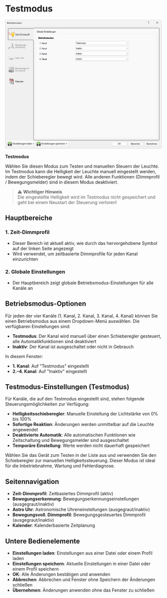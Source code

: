 # Testmodus

![Testmodus](testmodus.png)

**Testmodus**

Wählen Sie diesen Modus zum Testen und manuellen Steuern der Leuchte. Im Testmodus kann die Helligkeit der Leuchte manuell eingestellt werden, indem der Schieberegler bewegt wird. Alle anderen Funktionen (Dimmprofil / Bewegungsmelder) sind in diesem Modus deaktiviert.

> ⚠️ **Wichtiger Hinweis**  
> Die eingestellte Helligkeit wird im Testmodus nicht gespeichert und geht bei einem Neustart der Steuerung verloren!

## Hauptbereiche

### 1. Zeit-Dimmprofil

- Dieser Bereich ist aktuell aktiv, wie durch das hervorgehobene Symbol auf der linken Seite angezeigt
- Wird verwendet, um zeitbasierte Dimmprofile für jeden Kanal einzurichten

### 2. Globale Einstellungen

- Der Hauptbereich zeigt globale Betriebsmodus-Einstellungen für alle Kanäle an

## Betriebsmodus-Optionen

Für jeden der vier Kanäle (1. Kanal, 2. Kanal, 3. Kanal, 4. Kanal) können Sie einen Betriebsmodus aus einem Dropdown-Menü auswählen. Die verfügbaren Einstellungen sind:

- **Testmodus**: Der Kanal wird manuell über einen Schieberegler gesteuert, alle Automatikfunktionen sind deaktiviert
- **Inaktiv**: Der Kanal ist ausgeschaltet oder nicht in Gebrauch

In diesem Fenster:
- **1. Kanal**: Auf "Testmodus" eingestellt
- **2.–4. Kanal**: Auf "Inaktiv" eingestellt

## Testmodus-Einstellungen (Testmodus)

Für Kanäle, die auf den Testmodus eingestellt sind, stehen folgende Steuerungsmöglichkeiten zur Verfügung:

- **Helligkeitsschieberegler**: Manuelle Einstellung der Lichtstärke von 0% bis 100%
- **Sofortige Reaktion**: Änderungen werden unmittelbar auf die Leuchte angewendet
- **Deaktivierte Automatik**: Alle automatischen Funktionen wie Zeitschaltung und Bewegungsmelder sind ausgeschaltet
- **Temporäre Einstellung**: Werte werden nicht dauerhaft gespeichert

Wählen Sie das Gerät zum Testen in der Liste aus und verwenden Sie den Schieberegler zur manuellen Helligkeitssteuerung. Dieser Modus ist ideal für die Inbetriebnahme, Wartung und Fehlerdiagnose.

## Seitennavigation

- **Zeit-Dimmprofil**: Zeitbasiertes Dimmprofil (aktiv)
- **Bewegungserkennung**: Bewegungserkennungseinstellungen (ausgegraut/inaktiv)
- **Astro Uhr**: Astronomische Uhreneinstellungen (ausgegraut/inaktiv)
- **Bewegungsvoll. Dimmprofil**: Bewegungsgesteuertes Dimmprofil (ausgegraut/inaktiv)
- **Kalender**: Kalenderbasierte Zeitplanung

## Untere Bedienelemente

- **Einstellungen laden**: Einstellungen aus einer Datei oder einem Profil laden
- **Einstellungen speichern**: Aktuelle Einstellungen in einer Datei oder einem Profil speichern
- **OK**: Alle Änderungen bestätigen und anwenden
- **Abbrechen**: Abbrechen und Fenster ohne Speichern der Änderungen schließen
- **Übernehmen**: Änderungen anwenden ohne das Fenster zu schließen